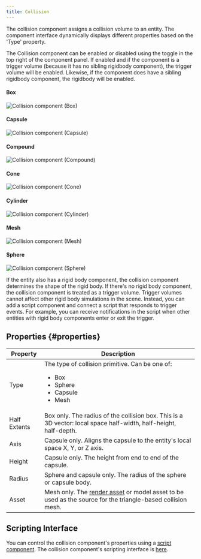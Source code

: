 ```yaml
---
title: Collision
---
```


The collision component assigns a collision volume to an entity. The component interface dynamically displays different properties based on the 'Type' property.

The Collision component can be enabled or disabled using the toggle in the top right of the component panel. If enabled and if the component is a trigger volume (because it has no sibling rigidbody component), the trigger volume will be enabled. Likewise, if the component does have a sibling rigidbody component, the rigidbody will be enabled.

#### Box

![Collision component (Box)](/img/user-manual/scenes/components/component-collision-box.png)

#### Capsule

![Collision component (Capsule)](/img/user-manual/scenes/components/component-collision-capsule.png)

#### Compound

![Collision component (Compound)](/img/user-manual/scenes/components/component-collision-compound.png)

#### Cone

![Collision component (Cone)](/img/user-manual/scenes/components/component-collision-cone.png)

#### Cylinder

![Collision component (Cylinder)](/img/user-manual/scenes/components/component-collision-cylinder.png)

#### Mesh

![Collision component (Mesh)](/img/user-manual/scenes/components/component-collision-mesh.png)

#### Sphere

![Collision component (Sphere)](/img/user-manual/scenes/components/component-collision-sphere.png)

If the entity also has a rigid body component, the collision component determines the shape of the rigid body. If there's no rigid body component, the collision component is treated as a trigger volume. Trigger volumes cannot affect other rigid body simulations in the scene. Instead, you can add a script component and connect a script that responds to trigger events. For example, you can receive notifications in the script when other entities with rigid body components enter or exit the trigger.

## Properties {#properties}

| Property     | Description |
|--------------|-------------|
| Type         | The type of collision primitive. Can be one of:<ul><li>Box</li><li>Sphere</li><li>Capsule</li><li>Mesh</li></ul> |
| Half Extents | Box only. The radius of the collision box. This is a 3D vector: local space half-width, half-height, half-depth. |
| Axis         | Capsule only. Aligns the capsule to the entity's local space X, Y, or Z axis. |
| Height       | Capsule only. The height from end to end of the capsule. |
| Radius       | Sphere and capsule only. The radius of the sphere or capsule body. |
| Asset        | Mesh only. The [render asset](../../assets/types/render.md) or model asset to be used as the source for the triangle-based collision mesh. |

## Scripting Interface

You can control the collision component's properties using a [script component][8]. The collision component's scripting interface is [here][9].

[8]: /user-manual/scenes/components/script
[9]: https://manual.oasisserver.link/engine/classes/CollisionComponent.html
